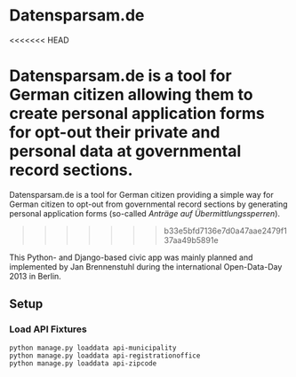 # Datensparsam.de

<<<<<<< HEAD

Datensparsam.de is a tool for German citizen allowing them to create personal application forms
for opt-out their private and personal data at governmental record sections.
=======
Datensparsam.de is a tool for German citizen providing a simple way for German citizen 
to opt-out from governmental record sections by generating personal application forms 
(so-called *Anträge auf Übermittlungssperren*).
>>>>>>> b33e5bfd7136e7d0a47aae2479f137aa49b5891e

This Python- and Django-based civic app was mainly planned and implemented by Jan Brennenstuhl
during the international Open-Data-Day 2013 in Berlin.

## Setup

### Load API Fixtures

    python manage.py loaddata api-municipality
    python manage.py loaddata api-registrationoffice
    python manage.py loaddata api-zipcode
